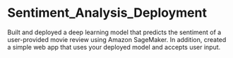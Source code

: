 # Sentiment_Analysis_Deployment
Built and deployed a deep learning model that predicts the sentiment of a user-provided movie review using Amazon SageMaker. In addition, created a simple web app that uses your deployed model and accepts user input.
